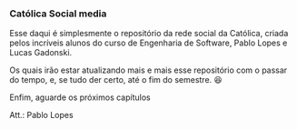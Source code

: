 ### Católica Social media

Esse daqui é simplesmente o repositório da rede social da Católica, criada pelos incríveis alunos do curso de Engenharia de Software, Pablo Lopes e Lucas Gadonski.

Os quais irão estar atualizando mais e mais esse repositório com o passar do tempo, e, se tudo der certo, até o fim do semestre. 😆

Enfim, aguarde os próximos capítulos

Att.:
Pablo Lopes

